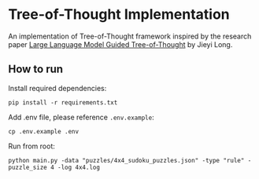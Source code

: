# Tree-of-Thought Implementation
An implementation of Tree-of-Thought framework inspired by the research paper [Large Language Model Guided Tree-of-Thought](https://arxiv.org/abs/2305.08291) by Jieyi Long.

## How to run
Install required dependencies:
```
pip install -r requirements.txt
```
Add .env file, please reference `.env.example`:
```
cp .env.example .env
```
Run from root:
```
python main.py -data "puzzles/4x4_sudoku_puzzles.json" -type "rule" -puzzle_size 4 -log 4x4.log
```
